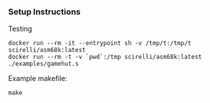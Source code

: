 ### Setup Instructions

Testing
```
docker run --rm -it --entrypoint sh -v /tmp/t:/tmp/t scirelli/asm68k:latest
docker run --rm -t -v `pwd`:/tmp scirelli/asm68k:latest ./examples/gamehut.s
```

Example makefile:
```
make
```
